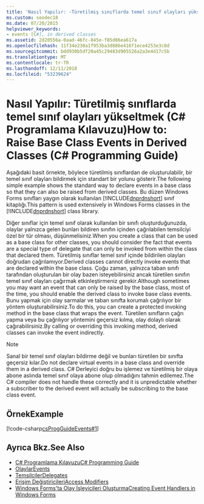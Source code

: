 ```yaml
---
title: 'Nasıl Yapılır: -Türetilmiş sınıflarda temel sınıf olayları yükseltmek C# Programlama Kılavuzu'
ms.custom: seodec18
ms.date: 07/20/2015
helpviewer_keywords:
- events [C#], in derived classes
ms.assetid: 2d20556a-0aad-46fc-845e-f85d86ea617a
ms.openlocfilehash: 11f34e230a1f953ba3d886e416f1ece4253e3c8d
ms.sourcegitcommit: bdd930b5df20a45c29483d905526a2a3e4d17c5b
ms.translationtype: MT
ms.contentlocale: tr-TR
ms.lasthandoff: 12/11/2018
ms.locfileid: "53239624"
---
```

# <a name="how-to-raise-base-class-events-in-derived-classes-c-programming-guide"></a><span data-ttu-id="227f1-102">Nasıl Yapılır: Türetilmiş sınıflarda temel sınıf olayları yükseltmek (C# Programlama Kılavuzu)</span><span class="sxs-lookup"><span data-stu-id="227f1-102">How to: Raise Base Class Events in Derived Classes (C# Programming Guide)</span></span>
<span data-ttu-id="227f1-103">Aşağıdaki basit örnekte, böylece türetilmiş sınıflardan de oluşturulabilir, bir temel sınıf olayları bildirmek için standart bir yolunu gösterir.</span><span class="sxs-lookup"><span data-stu-id="227f1-103">The following simple example shows the standard way to declare events in a base class so that they can also be raised from derived classes.</span></span> <span data-ttu-id="227f1-104">Bu düzen Windows Forms sınıfları yaygın olarak kullanılan [!INCLUDE[dnprdnshort](~/includes/dnprdnshort-md.md)] sınıf kitaplığı.</span><span class="sxs-lookup"><span data-stu-id="227f1-104">This pattern is used extensively in Windows Forms classes in the [!INCLUDE[dnprdnshort](~/includes/dnprdnshort-md.md)] class library.</span></span>  
  
 <span data-ttu-id="227f1-105">Diğer sınıflar için temel sınıf olarak kullanılan bir sınıfı oluşturduğunuzda, olaylar yalnızca gelen bunları bildiren sınıfın içinden çağrılabilen temsilciyi özel bir tür olması, düşünmelisiniz.</span><span class="sxs-lookup"><span data-stu-id="227f1-105">When you create a class that can be used as a base class for other classes, you should consider the fact that events are a special type of delegate that can only be invoked from within the class that declared them.</span></span> <span data-ttu-id="227f1-106">Türetilmiş sınıflar temel sınıf içinde bildirilen olayları doğrudan çağrılamıyor.</span><span class="sxs-lookup"><span data-stu-id="227f1-106">Derived classes cannot directly invoke events that are declared within the base class.</span></span> <span data-ttu-id="227f1-107">Çoğu zaman, yalnızca taban sınıfı tarafından oluşturulan bir olay bazen isteyebilirsiniz ancak türetilen sınıfın temel sınıf olayları çağırmak etkinleştirmeniz gerekir.</span><span class="sxs-lookup"><span data-stu-id="227f1-107">Although sometimes you may want an event that can only be raised by the base class, most of the time, you should enable the derived class to invoke base class events.</span></span> <span data-ttu-id="227f1-108">Bunu yapmak için olay sarmalar ve taban sınıfta korumalı çağrılıyor bir yöntem oluşturabilirsiniz.</span><span class="sxs-lookup"><span data-stu-id="227f1-108">To do this, you can create a protected invoking method in the base class that wraps the event.</span></span> <span data-ttu-id="227f1-109">Türetilen sınıfların çağrı yapma veya bu çağrılıyor yöntemini geçersiz kılma, olay dolaylı olarak çağırabilirsiniz.</span><span class="sxs-lookup"><span data-stu-id="227f1-109">By calling or overriding this invoking method, derived classes can invoke the event indirectly.</span></span>  
  
> [!NOTE]
>  <span data-ttu-id="227f1-110">Sanal bir temel sınıf olayları bildirme değil ve bunları türetilen bir sınıfta geçersiz kılar.</span><span class="sxs-lookup"><span data-stu-id="227f1-110">Do not declare virtual events in a base class and override them in a derived class.</span></span> <span data-ttu-id="227f1-111">C# Derleyici doğru bu işlemez ve türetilmiş bir olaya abone aslında temel sınıf olaya abone olup olmadığını tahmin edilemez.</span><span class="sxs-lookup"><span data-stu-id="227f1-111">The C# compiler does not handle these correctly and it is unpredictable whether a subscriber to the derived event will actually be subscribing to the base class event.</span></span>  
  
## <a name="example"></a><span data-ttu-id="227f1-112">Örnek</span><span class="sxs-lookup"><span data-stu-id="227f1-112">Example</span></span>  
 [!code-csharp[csProgGuideEvents#1](../../../csharp/programming-guide/events/codesnippet/CSharp/how-to-raise-base-class-events-in-derived-classes_1.cs)]  
  
## <a name="see-also"></a><span data-ttu-id="227f1-113">Ayrıca Bkz.</span><span class="sxs-lookup"><span data-stu-id="227f1-113">See Also</span></span>

- [<span data-ttu-id="227f1-114">C# Programlama Kılavuzu</span><span class="sxs-lookup"><span data-stu-id="227f1-114">C# Programming Guide</span></span>](../../../csharp/programming-guide/index.md)  
- [<span data-ttu-id="227f1-115">Olaylar</span><span class="sxs-lookup"><span data-stu-id="227f1-115">Events</span></span>](../../../csharp/programming-guide/events/index.md)  
- [<span data-ttu-id="227f1-116">Temsilciler</span><span class="sxs-lookup"><span data-stu-id="227f1-116">Delegates</span></span>](../../../csharp/programming-guide/delegates/index.md)  
- [<span data-ttu-id="227f1-117">Erişim Değiştiricileri</span><span class="sxs-lookup"><span data-stu-id="227f1-117">Access Modifiers</span></span>](../../../csharp/programming-guide/classes-and-structs/access-modifiers.md)  
- [<span data-ttu-id="227f1-118">Windows Forms'ta Olay İşleyicileri Oluşturma</span><span class="sxs-lookup"><span data-stu-id="227f1-118">Creating Event Handlers in Windows Forms</span></span>](../../../../docs/framework/winforms/creating-event-handlers-in-windows-forms.md)
